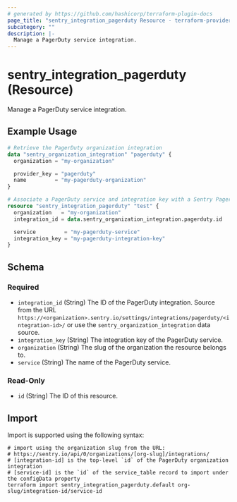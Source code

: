```yaml
---
# generated by https://github.com/hashicorp/terraform-plugin-docs
page_title: "sentry_integration_pagerduty Resource - terraform-provider-sentry"
subcategory: ""
description: |-
  Manage a PagerDuty service integration.
---
```


# sentry_integration_pagerduty (Resource)

Manage a PagerDuty service integration.

## Example Usage

```terraform
# Retrieve the PagerDuty organization integration
data "sentry_organization_integration" "pagerduty" {
  organization = "my-organization"

  provider_key = "pagerduty"
  name         = "my-pagerduty-organization"
}

# Associate a PagerDuty service and integration key with a Sentry PagerDuty integration
resource "sentry_integration_pagerduty" "test" {
  organization   = "my-organization"
  integration_id = data.sentry_organization_integration.pagerduty.id

  service         = "my-pagerduty-service"
  integration_key = "my-pagerduty-integration-key"
}
```

<!-- schema generated by tfplugindocs -->
## Schema

### Required

- `integration_id` (String) The ID of the PagerDuty integration. Source from the URL `https://<organization>.sentry.io/settings/integrations/pagerduty/<integration-id>/` or use the `sentry_organization_integration` data source.
- `integration_key` (String) The integration key of the PagerDuty service.
- `organization` (String) The slug of the organization the resource belongs to.
- `service` (String) The name of the PagerDuty service.

### Read-Only

- `id` (String) The ID of this resource.

## Import

Import is supported using the following syntax:

```shell
# import using the organization slug from the URL:
# https://sentry.io/api/0/organizations/[org-slug]/integrations/
# [integration-id] is the top-level `id` of the PagerDuty organization integration
# [service-id] is the `id` of the service_table record to import under the configData property
terraform import sentry_integration_pagerduty.default org-slug/integration-id/service-id
```
